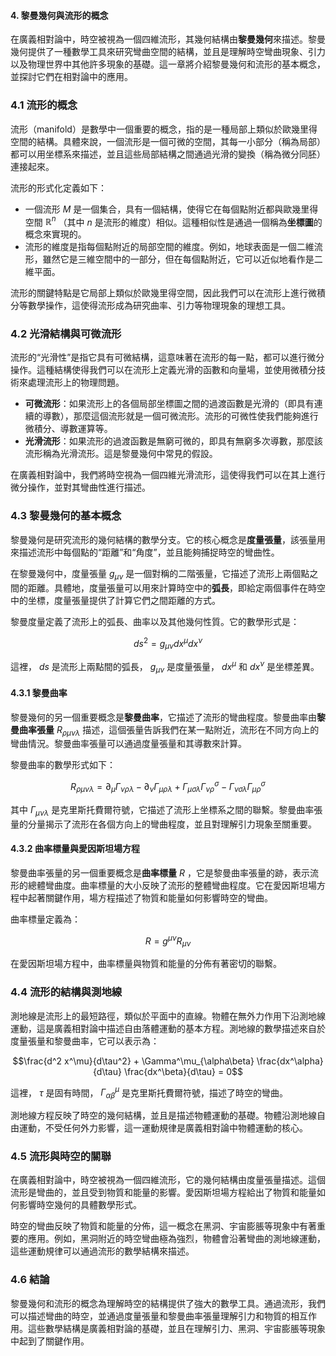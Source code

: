 #### 4. 黎曼幾何與流形的概念

在廣義相對論中，時空被視為一個四維流形，其幾何結構由**黎曼幾何**來描述。黎曼幾何提供了一種數學工具來研究彎曲空間的結構，並且是理解時空彎曲現象、引力以及物理世界中其他許多現象的基礎。這一章將介紹黎曼幾何和流形的基本概念，並探討它們在相對論中的應用。

### 4.1 流形的概念

流形（manifold）是數學中一個重要的概念，指的是一種局部上類似於歐幾里得空間的結構。具體來說，一個流形是一個可微的空間，其每一小部分（稱為局部）都可以用坐標系來描述，並且這些局部結構之間通過光滑的變換（稱為微分同胚）連接起來。

流形的形式化定義如下：
- 一個流形  $`M`$  是一個集合，具有一個結構，使得它在每個點附近都與歐幾里得空間  $`\mathbb{R}^n`$ （其中  $`n`$  是流形的維度）相似。這種相似性是通過一個稱為**坐標圖**的概念來實現的。
- 流形的維度是指每個點附近的局部空間的維度。例如，地球表面是一個二維流形，雖然它是三維空間中的一部分，但在每個點附近，它可以近似地看作是二維平面。

流形的關鍵特點是它局部上類似於歐幾里得空間，因此我們可以在流形上進行微積分等數學操作，這使得流形成為研究曲率、引力等物理現象的理想工具。

### 4.2 光滑結構與可微流形

流形的“光滑性”是指它具有可微結構，這意味著在流形的每一點，都可以進行微分操作。這種結構使得我們可以在流形上定義光滑的函數和向量場，並使用微積分技術來處理流形上的物理問題。

- **可微流形**：如果流形上的各個局部坐標圖之間的過渡函數是光滑的（即具有連續的導數），那麼這個流形就是一個可微流形。流形的可微性使我們能夠進行微積分、導數運算等。
- **光滑流形**：如果流形的過渡函數是無窮可微的，即具有無窮多次導數，那麼該流形稱為光滑流形。這是黎曼幾何中常見的假設。

在廣義相對論中，我們將時空視為一個四維光滑流形，這使得我們可以在其上進行微分操作，並對其彎曲性進行描述。

### 4.3 黎曼幾何的基本概念

黎曼幾何是研究流形的幾何結構的數學分支。它的核心概念是**度量張量**，該張量用來描述流形中每個點的“距離”和“角度”，並且能夠捕捉時空的彎曲性。

在黎曼幾何中，度量張量  $`g_{\mu\nu}`$  是一個對稱的二階張量，它描述了流形上兩個點之間的距離。具體地，度量張量可以用來計算時空中的**弧長**，即給定兩個事件在時空中的坐標，度量張量提供了計算它們之間距離的方式。

黎曼度量定義了流形上的弧長、曲率以及其他幾何性質。它的數學形式是：

```math
ds^2 = g_{\mu\nu} dx^\mu dx^\nu
```

這裡， $`ds`$  是流形上兩點間的弧長， $`g_{\mu\nu}`$  是度量張量， $`dx^\mu`$  和  $`dx^\nu`$  是坐標差異。

#### 4.3.1 黎曼曲率

黎曼幾何的另一個重要概念是**黎曼曲率**，它描述了流形的彎曲程度。黎曼曲率由**黎曼曲率張量**  $`R_{\rho\mu\nu\lambda}`$  描述，這個張量告訴我們在某一點附近，流形在不同方向上的彎曲情況。黎曼曲率張量可以通過度量張量和其導數來計算。

黎曼曲率的數學形式如下：

```math
R_{\rho\mu\nu\lambda} = \partial_\mu \Gamma_{\nu\rho\lambda} - \partial_\nu \Gamma_{\mu\rho\lambda} + \Gamma_{\mu\sigma\lambda} \Gamma_{\nu\rho}^\sigma - \Gamma_{\nu\sigma\lambda} \Gamma_{\mu\rho}^\sigma
```

其中  $`\Gamma_{\mu\nu\lambda}`$  是克里斯托費爾符號，它描述了流形上坐標系之間的聯繫。黎曼曲率張量的分量揭示了流形在各個方向上的彎曲程度，並且對理解引力現象至關重要。

#### 4.3.2 曲率標量與愛因斯坦場方程

黎曼曲率張量的另一個重要概念是**曲率標量**  $`R`$ ，它是黎曼曲率張量的跡，表示流形的總體彎曲度。曲率標量的大小反映了流形的整體彎曲程度。它在愛因斯坦場方程中起著關鍵作用，場方程描述了物質和能量如何影響時空的彎曲。

曲率標量定義為：

```math
R = g^{\mu\nu} R_{\mu\nu}
```

在愛因斯坦場方程中，曲率標量與物質和能量的分佈有著密切的聯繫。

### 4.4 流形的結構與測地線

測地線是流形上的最短路徑，類似於平面中的直線。物體在無外力作用下沿測地線運動，這是廣義相對論中描述自由落體運動的基本方程。測地線的數學描述來自於度量張量和黎曼曲率，它可以表示為：

```math
\frac{d^2 x^\mu}{d\tau^2} + \Gamma^\mu_{\alpha\beta} \frac{dx^\alpha}{d\tau} \frac{dx^\beta}{d\tau} = 0
```

這裡， $`\tau`$  是固有時間， $`\Gamma^\mu_{\alpha\beta}`$  是克里斯托費爾符號，描述了時空的彎曲。

測地線方程反映了時空的幾何結構，並且是描述物體運動的基礎。物體沿測地線自由運動，不受任何外力影響，這一運動規律是廣義相對論中物體運動的核心。

### 4.5 流形與時空的關聯

在廣義相對論中，時空被視為一個四維流形，它的幾何結構由度量張量描述。這個流形是彎曲的，並且受到物質和能量的影響。愛因斯坦場方程給出了物質和能量如何影響時空幾何的具體數學形式。

時空的彎曲反映了物質和能量的分佈，這一概念在黑洞、宇宙膨脹等現象中有著重要的應用。例如，黑洞附近的時空彎曲極為強烈，物體會沿著彎曲的測地線運動，這些運動規律可以通過流形的數學結構來描述。

### 4.6 結論

黎曼幾何和流形的概念為理解時空的結構提供了強大的數學工具。通過流形，我們可以描述彎曲的時空，並通過度量張量和黎曼曲率張量理解引力和物質的相互作用。這些數學結構是廣義相對論的基礎，並且在理解引力、黑洞、宇宙膨脹等現象中起到了關鍵作用。